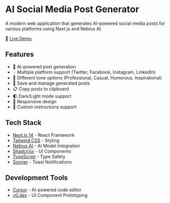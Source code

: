 # AI Social Media Post Generator

A modern web application that generates AI-powered social media posts for various platforms using Next.js and Nebius AI.

🔗 [Live Demo](https://ai-post-generator-ecru.vercel.app/)

## Features

- 🤖 AI-powered post generation
- 💡 Multiple platform support (Twitter, Facebook, Instagram, LinkedIn)
- 🎨 Different tone options (Professional, Casual, Humorous, Inspirational)
- 💾 Save and manage generated posts
- 📋 Copy posts to clipboard
- 🌓 Dark/Light mode support
- 📱 Responsive design
- 🎯 Custom instructions support

## Tech Stack

- [Next.js 14](https://nextjs.org/) - React Framework
- [Tailwind CSS](https://tailwindcss.com/) - Styling
- [Nebius AI](https://nebius.ai/) - AI Model Integration
- [Shadcn/ui](https://ui.shadcn.com/) - UI Components
- [TypeScript](https://www.typescriptlang.org/) - Type Safety
- [Sonner](https://sonner.emilkowal.ski/) - Toast Notifications

## Development Tools

- [Cursor](https://cursor.sh/) - AI-powered code editor
- [v0.dev](https://v0.dev/) - UI Component Prototyping
